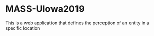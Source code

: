 # MASS-UIowa2019
This is a web application that defines the perception of an entity in a specific location
